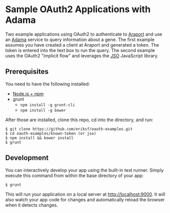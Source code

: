 # Sample OAuth2 Applications with Adama

Two example applications using OAuth2 to authenticate to [Araport](http://www.araport.org) and use an [Adama](https://github.com/Arabidopsis-Information-Portal/adama.git) service to query information about a gene.
The first example assumes you have created a client at Araport and generated a token. The token is entered into
the text box to run the query. The second example uses the OAuth2 "implicit flow" and leverages the [JSO](https://github.com/andreassolberg/jso)
JavaScript library.

## Prerequisites

You need to have the following installed:

- [Node.js + npm](http://nodejs.org/)
- grunt
  - `npm install -g grunt-cli`
  - `npm install -g bower`

After those are installed, clone this repo, cd into the directory, and run:

```
$ git clone https://github.com/eriksf/oauth-examples.git
$ cd oauth-examples/known-token (or jso)
$ npm install && bower install
$ grunt
```

## Development

You can interactively develop your app using the built-in test runner. Simply
execute this command from within the base directory of your app:

```bash
$ grunt
```

This will run your application on a local server at
[http://localhost:9000](http://localhost:9000). It will also watch your
app code for changes and automatically reload the browser when it detects
changes.
